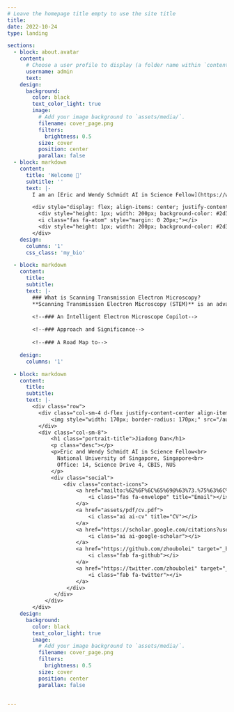 ```yaml
---
# Leave the homepage title empty to use the site title
title:
date: 2022-10-24
type: landing

sections:
  - block: about.avatar
    content:
      # Choose a user profile to display (a folder name within `content/authors/`)
      username: admin
      text:
    design:
      background:
        color: black
        text_color_light: true
        image:
          # Add your image background to `assets/media/`.
          filename: cover_page.png
          filters:
            brightness: 0.5
          size: cover
          position: center
          parallax: false
  - block: markdown
    content:
      title: 'Welcome 👋'
      subtitle: ''
      text: |-
        I am an [Eric and Wendy Schmidt AI in Science Fellow](https://www.schmidtfutures.com/our-work/schmidt-ai-in-science-postdocs/) at the National University of Singapore (NUS), specializing in the intersection of machine learning (ML) and scanning transmission electron microscopy (STEM). Guided by Prof. [Stephen J. Pennycook](https://scholar.google.com/citations?user=UnDfo6sAAAAJ&hl=en), my Ph.D. research innovatively applied ML to identify quantum defects in atomic resolution STEM images. Now in Asst. Prof. [Duane Loh](https://www.physics.nus.edu.sg/faculty/loh-duane/)'s group, I am advancing a robust ML framework to characterize materials through a hierarchy of structural motifs. Leveraging my deep expertise, I aim to develop an *electron microscope copilot system* to improve material analysis and enhance understanding of material disorders.

        <div style="display: flex; align-items: center; justify-content: center;">
          <div style="height: 1px; width: 200px; background-color: #2d3742;"></div>
          <i class="fas fa-atom" style="margin: 0 20px;"></i>
          <div style="height: 1px; width: 200px; background-color: #2d3742;"></div>
        </div>
    design:
      columns: '1'
      css_class: 'my_bio'

  - block: markdown
    content:
      title:
      subtitle:
      text: |-
        ### What is Scanning Transmission Electron Microscopy?
        **Scanning Transmission Electron Microscopy (STEM)** is an advanced material characterization technique that uses a focused electron beam to scan thin samples, producing *atomic-resolution images*. Besides imaging, STEM can collect  *spectral data* to analyze material compositions and perform four-dimensional scanning transmission electron microscopy (*4DSTEM*), which captures diffraction patterns at each scan position.
        
        <!--### An Intelligent Electron Microscope Copilot-->

        <!--### Approach and Significance-->
        
        <!--### A Road Map to-->

    design:
      columns: '1'

  - block: markdown
    content:
      title:
      subtitle:
      text: |-
        <div class="row">
          <div class="col-sm-4 d-flex justify-content-center align-items-center">
              <img style="width: 170px; border-radius: 170px;" src="/authors/admin/avatar.jpg" alt="Profile Picture">
          </div>
          <div class="col-sm-8">
              <h1 class="portrait-title">Jiadong Dan</h1>
              <p class="desc"></p>
              <p>Eric and Wendy Schmidt AI in Science Fellow<br>
                National University of Singapore, Singapore<br>
                Office: 14, Science Drive 4, CBIS, NUS
              </p>
              <div class="social">
                  <div class="contact-icons">
                      <a href="mailto:%62%6F%6C%65%69@%63%73.%75%63%6C%61.%65%64%75">
                          <i class="fas fa-envelope" title="Email"></i>
                      </a>
                      <a href="assets/pdf/cv.pdf">
                          <i class="ai ai-cv" title="CV"></i>
                      </a>
                      <a href="https://scholar.google.com/citations?user=9D4aG8AAAAAJ" target="_blank" title="Google Scholar">
                          <i class="ai ai-google-scholar"></i>
                      </a>
                      <a href="https://github.com/zhoubolei" target="_blank" title="GitHub">
                          <i class="fab fa-github"></i>
                      </a>
                      <a href="https://twitter.com/zhoubolei" target="_blank" title="Twitter">
                          <i class="fab fa-twitter"></i>
                      </a>
                   </div>
               </div>
            </div>
        </div>
    design:
      background:
        color: black
        text_color_light: true
        image:
          # Add your image background to `assets/media/`.
          filename: cover_page.png
          filters:
            brightness: 0.5
          size: cover
          position: center
          parallax: false
    
    
---
```

